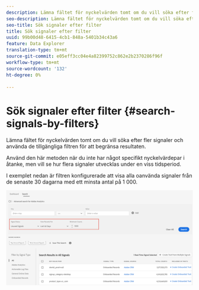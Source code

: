 ```yaml
---
description: Lämna fältet för nyckelvärden tomt om du vill söka efter fler signaler och använda de tillgängliga filtren för att begränsa resultaten.
seo-description: Lämna fältet för nyckelvärden tomt om du vill söka efter fler signaler och använda de tillgängliga filtren för att begränsa resultaten.
seo-title: Sök signaler efter filter
title: Sök signaler efter filter
uuid: 99b00d48-6415-4cb1-848a-5401b34c43a6
feature: Data Explorer
translation-type: tm+mt
source-git-commit: e05eff3cc04e4a82399752c862e2b2370286f96f
workflow-type: tm+mt
source-wordcount: '132'
ht-degree: 0%

---
```



# Sök signaler efter filter {#search-signals-by-filters}

Lämna fältet för nyckelvärden tomt om du vill söka efter fler signaler och använda de tillgängliga filtren för att begränsa resultaten.

Använd den här metoden när du inte har något specifikt nyckelvärdepar i åtanke, men vill se hur flera signaler utvecklas under en viss tidsperiod.

I exemplet nedan är filtren konfigurerade att visa alla oanvända signaler från de senaste 30 dagarna med ett minsta antal på 1 000.

![](assets/signals-search-filters.png)